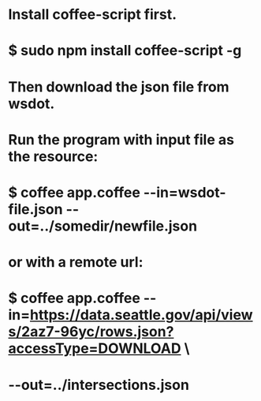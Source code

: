 ###
# Install coffee-script first.
# $ sudo npm install coffee-script -g
#
# Then download the json file from wsdot.
#
# Run the program with input file as the resource:
# $ coffee app.coffee --in=wsdot-file.json --out=../somedir/newfile.json
# or with a remote url:
# $ coffee app.coffee --in=https://data.seattle.gov/api/views/2az7-96yc/rows.json?accessType=DOWNLOAD \
#                     --out=../intersections.json
###
